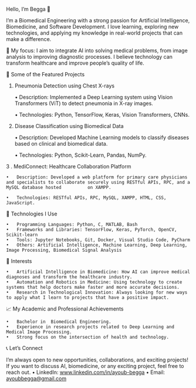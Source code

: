 Hello, I’m Begga 👋

I’m a Biomedical Engineering  with a strong passion for Artificial Intelligence, Biomedicine, and Software Development. I love learning, exploring new technologies, and applying my knowledge in real-world projects that can make a difference.

🔬 My focus: I aim to integrate AI into solving medical problems, from image analysis to improving diagnostic processes. I believe technology can transform healthcare and improve people’s quality of life.

🚀 Some of the Featured Projects

1. Pneumonia Detection using Chest X-rays

	•	Description: Implemented a Deep Learning system using Vision Transformers (ViT) to detect pneumonia in X-ray images.

	•	Technologies: Python, TensorFlow, Keras, Vision Transformers, CNNs.


3. Disease Classification using Biomedical Data

	•	Description: Developed Machine Learning models to classify diseases based on clinical and biomedical data.

	•	Technologies: Python, Scikit-Learn, Pandas, NumPy.



3 . MediConnect: Healthcare Collaboration Platform

	•	Description: Developed a web platform for primary care physicians and specialists to collaborate securely using RESTful APIs, RPC, and a MySQL database hosted 			on XAMPP.
 
	•	Technologies: RESTful APIs, RPC, MySQL, XAMPP, HTML, CSS, JavaScript.


🔧 Technologies I Use

	•	Programming Languages: Python, C, MATLAB, Bash
	•	Frameworks and Libraries: TensorFlow, Keras, PyTorch, OpenCV, Scikit-learn
	•	Tools: Jupyter Notebooks, Git, Docker, Visual Studio Code, PyCharm
	•	Others: Artificial Intelligence, Machine Learning, Deep Learning, Image Processing, Biomedical Signal Analysis

🌱 Interests

	•	Artificial Intelligence in Biomedicine: How AI can improve medical diagnoses and transform the healthcare industry.
	•	Automation and Robotics in Medicine: Using technology to create systems that help doctors make faster and more accurate decisions.
	•	Research in Technological Innovation: Always looking for new ways to apply what I learn to projects that have a positive impact.

📈 My Academic and Professional Achievements

	•	Bachelor in  Biomedical Engineering.
	•	Experience in research projects related to Deep Learning and Medical Image Processing.
	•	Strong focus on the intersection of health and technology.

📞 Let’s Connect

I’m always open to new opportunities, collaborations, and exciting projects! If you want to discuss AI, biomedicine, or any exciting project, feel free to reach out.
	•	LinkedIn: www.linkedin.com/in/ayoub-begga
	•	Email: ayoubbegga@gmail.com

